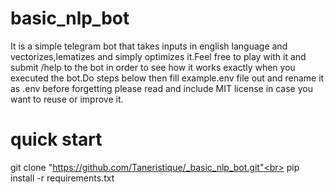 ﻿# basic_nlp_bot

It is a simple telegram bot that takes inputs in english language and vectorizes,lematizes and simply optimizes it.Feel free to play with it and submit /help to the bot in order to see
how it works exactly when you executed the bot.Do steps below then fill example.env file out and rename it as .env before forgetting please read and include MIT license in case you want 
to reuse or improve it. 

# quick start 
git clone "https://github.com/Taneristique/_basic_nlp_bot.git"<br>
pip install -r requirements.txt 
